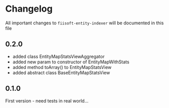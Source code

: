 # Changelog

All important changes to `fiisoft-entity-indexer` will be documented in this file

## 0.2.0

* added class EntityMapStatsViewAggregator 
* added new param to constructor of EntityMapWithStats
* added method toArray() to EntityMapStatsView
* added abstract class BaseEntityMapStatsView

## 0.1.0

First version - need tests in real world...